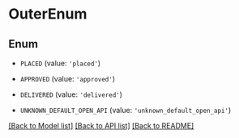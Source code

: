# OuterEnum


## Enum

* `PLACED` (value: `'placed'`)

* `APPROVED` (value: `'approved'`)

* `DELIVERED` (value: `'delivered'`)

* `UNKNOWN_DEFAULT_OPEN_API` (value: `'unknown_default_open_api'`)

[[Back to Model list]](../README.md#documentation-for-models) [[Back to API list]](../README.md#documentation-for-api-endpoints) [[Back to README]](../README.md)


